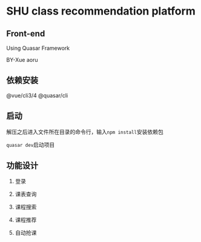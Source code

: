 # SHU class recommendation platform

## Front-end

Using Quasar Framework

BY-Xue aoru

## 依赖安装

@vue/cli3/4
@quasar/cli

## 启动

解压之后进入文件所在目录的命令行，输入`npm install`安装依赖包

`quasar dev`启动项目





## 功能设计

1. 登录

2. 课表查询

3. 课程搜索

4. 课程推荐

5. 自动抢课

